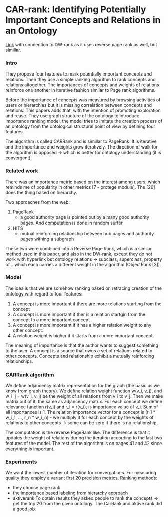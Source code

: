 # CAR-rank: Identifying Potentially Important Concepts and Relations in an Ontology

[Link](https://www.semanticscholar.org/paper/Identifying-Potentially-Important-Concepts-and-in-Wu-Li/4f713a8b72dafa9bfdb64bb967f1e96de5156775) with connection to DW-rank as it uses reverse page rank as well, but simillar.

### Intro

They propose four features to mark potentially important concepts and relations.
Then they use a simple ranking algorithm to rank concepts and relations altogether.
The importances of concepts and weights of relations reinforce one another in iterative fashion similar to Page rank algorithms.

Before the importance of concepts was measured by browsing activities of users or hierarchies but it is missing correlation between concepts and relations.
This papers adds that, with the intention of promoting exploration and reuse.
They use graph structure of the ontology to introduce importance ranking model, the model tries to imitate the creation process of an ontology from the ontological structural point of view by defining four features.

The algorithm is called CARRank and is simillar to PageRank.
It is iterative and the importance and weights grow iteratively.
The direction of walk for the algorithm is opposed -> which is better for ontology understanding (it is convergent).


### Related work

There was an importance metric based on the interest among users, which reminds me of popularity in other metrics \[7 - protege module\]. The [20] does the thing based on hierarchy.

Two approaches from the web:
1. PageRank
   - a good authority page is pointed out by a many good authority pages. And computation is done in random surfer
2. HITS
   - mutual reinforcing relationship between hub pages and authority pages withing a subgraph

These two were combined into a Reverse Page Rank, which is a similar method used in this paper, and also in the DW-rank, except they do not work with hyperlink but ontology relations -> subclass, superclass, property of... which each carries a different weight in the algorithm (ObjectRank [3]).

### Model

The idea is that we are somehow ranking based on retracing creation of the ontology with regard to four features:
1. A concept is more important if there are more relations starting from the concept
2. A concept is more important if ther is a relation startgin from the concept to a more important concept
3. A concept is more important if it has a higher relation weight to any other concept.
4. A relation weight is higher if it starts from a more important concept.

The meaning of importance is that the author wants to suggest something to the user.
A concept is a source that owns a set of relations related to other concepts.
Concepts and relationship exhibit a mutually reinforcing relationships.

### CARRank algorithm

We define adjancency matrix representation for the graph (the basic as we know from graph theory).
We define relation weight function w(v_i, v_j), and w_i_j = w(v_i, v_j) be the weight of all relations from v_i to v_j.
Then we make matrix out of it, the same as adjancency matrix.
For each concept we define relevance function r(v_i) and r_i = r(v_i), is importance value of v_i.
Sum of all importances is 1.
The relation importance vector for a concept is (r_1 * w_i_1, ..., r_n * w_i_n) - we multiply it for each concept by the weights of relations to other concepts -> some can be zero if there is no relationship. 

The computation is the reverse PageRank like.
The difference is that it updates the weight of relations during the iteration according to the last two features of the model.
The rest of the algorithm is on pages 41 and 42 since everything is important.

### Experiments

We want the lowest number of iteration for convergations.
For measuring quality they employ a variant first 20 precision metrics.
Ranking methods:
 - they choose page rank
 - the importance based labeling from hierarchy approach
 - aktiverank
To obtain results they asked people to rank the concepts -> get the top 20 from the given ontology.
The CarRank and aktive rank did a good job.
